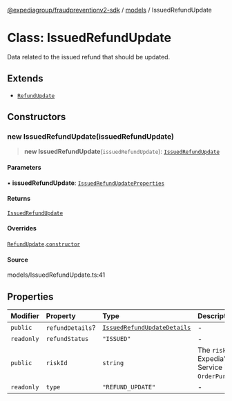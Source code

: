 [@expediagroup/fraudpreventionv2-sdk](../../index.md) / [models](../index.md) / IssuedRefundUpdate

# Class: IssuedRefundUpdate

Data related to the issued refund that should be updated.

## Extends

- [`RefundUpdate`](RefundUpdate.md)

## Constructors

### new IssuedRefundUpdate(issuedRefundUpdate)

> **new IssuedRefundUpdate**(`issuedRefundUpdate`): [`IssuedRefundUpdate`](IssuedRefundUpdate.md)

#### Parameters

▪ **issuedRefundUpdate**: [`IssuedRefundUpdateProperties`](../interfaces/IssuedRefundUpdateProperties.md)

#### Returns

[`IssuedRefundUpdate`](IssuedRefundUpdate.md)

#### Overrides

[`RefundUpdate`](RefundUpdate.md).[`constructor`](RefundUpdate.md#constructors)

#### Source

models/IssuedRefundUpdate.ts:41

## Properties

| Modifier | Property | Type | Description | Inheritance | Source |
| :------ | :------ | :------ | :------ | :------ | :------ |
| `public` | `refundDetails`? | [`IssuedRefundUpdateDetails`](IssuedRefundUpdateDetails.md) | - | - | models/IssuedRefundUpdate.ts:36 |
| `readonly` | `refundStatus` | `"ISSUED"` | - | - | models/IssuedRefundUpdate.ts:39 |
| `public` | `riskId` | `string` | The `risk_id` provided by Expedia\'s Fraud Prevention Service in the `OrderPurchaseScreenResponse`. | [`RefundUpdate`](RefundUpdate.md).`riskId` | models/OrderPurchaseUpdateRequest.ts:32 |
| `readonly` | `type` | `"REFUND_UPDATE"` | - | [`RefundUpdate`](RefundUpdate.md).`type` | models/RefundUpdate.ts:31 |
